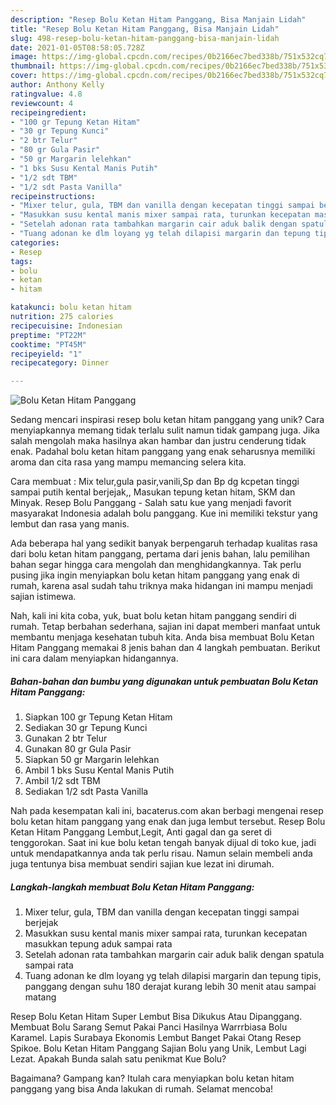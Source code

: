 ```yaml
---
description: "Resep Bolu Ketan Hitam Panggang, Bisa Manjain Lidah"
title: "Resep Bolu Ketan Hitam Panggang, Bisa Manjain Lidah"
slug: 498-resep-bolu-ketan-hitam-panggang-bisa-manjain-lidah
date: 2021-01-05T08:58:05.728Z
image: https://img-global.cpcdn.com/recipes/0b2166ec7bed338b/751x532cq70/bolu-ketan-hitam-panggang-foto-resep-utama.jpg
thumbnail: https://img-global.cpcdn.com/recipes/0b2166ec7bed338b/751x532cq70/bolu-ketan-hitam-panggang-foto-resep-utama.jpg
cover: https://img-global.cpcdn.com/recipes/0b2166ec7bed338b/751x532cq70/bolu-ketan-hitam-panggang-foto-resep-utama.jpg
author: Anthony Kelly
ratingvalue: 4.8
reviewcount: 4
recipeingredient:
- "100 gr Tepung Ketan Hitam"
- "30 gr Tepung Kunci"
- "2 btr Telur"
- "80 gr Gula Pasir"
- "50 gr Margarin lelehkan"
- "1 bks Susu Kental Manis Putih"
- "1/2 sdt TBM"
- "1/2 sdt Pasta Vanilla"
recipeinstructions:
- "Mixer telur, gula, TBM dan vanilla dengan kecepatan tinggi sampai berjejak"
- "Masukkan susu kental manis mixer sampai rata, turunkan kecepatan masukkan tepung aduk sampai rata"
- "Setelah adonan rata tambahkan margarin cair aduk balik dengan spatula sampai rata"
- "Tuang adonan ke dlm loyang yg telah dilapisi margarin dan tepung tipis, panggang dengan suhu 180 derajat kurang lebih 30 menit atau sampai matang"
categories:
- Resep
tags:
- bolu
- ketan
- hitam

katakunci: bolu ketan hitam 
nutrition: 275 calories
recipecuisine: Indonesian
preptime: "PT22M"
cooktime: "PT45M"
recipeyield: "1"
recipecategory: Dinner

---
```



![Bolu Ketan Hitam Panggang](https://img-global.cpcdn.com/recipes/0b2166ec7bed338b/751x532cq70/bolu-ketan-hitam-panggang-foto-resep-utama.jpg)

Sedang mencari inspirasi resep bolu ketan hitam panggang yang unik? Cara menyiapkannya memang tidak terlalu sulit namun tidak gampang juga. Jika salah mengolah maka hasilnya akan hambar dan justru cenderung tidak enak. Padahal bolu ketan hitam panggang yang enak seharusnya memiliki aroma dan cita rasa yang mampu memancing selera kita.

Cara membuat : Mix telur,gula pasir,vanili,Sp dan Bp dg kcpetan tinggi sampai putih kental berjejak,, Masukan tepung ketan hitam, SKM dan Minyak. Resep Bolu Panggang - Salah satu kue yang menjadi favorit masyarakat Indonesia adalah bolu panggang. Kue ini memiliki tekstur yang lembut dan rasa yang manis.

Ada beberapa hal yang sedikit banyak berpengaruh terhadap kualitas rasa dari bolu ketan hitam panggang, pertama dari jenis bahan, lalu pemilihan bahan segar hingga cara mengolah dan menghidangkannya. Tak perlu pusing jika ingin menyiapkan bolu ketan hitam panggang yang enak di rumah, karena asal sudah tahu triknya maka hidangan ini mampu menjadi sajian istimewa.


Nah, kali ini kita coba, yuk, buat bolu ketan hitam panggang sendiri di rumah. Tetap berbahan sederhana, sajian ini dapat memberi manfaat untuk membantu menjaga kesehatan tubuh kita. Anda bisa membuat Bolu Ketan Hitam Panggang memakai 8 jenis bahan dan 4 langkah pembuatan. Berikut ini cara dalam menyiapkan hidangannya.

<!--inarticleads1-->

##### Bahan-bahan dan bumbu yang digunakan untuk pembuatan Bolu Ketan Hitam Panggang:

1. Siapkan 100 gr Tepung Ketan Hitam
1. Sediakan 30 gr Tepung Kunci
1. Gunakan 2 btr Telur
1. Gunakan 80 gr Gula Pasir
1. Siapkan 50 gr Margarin lelehkan
1. Ambil 1 bks Susu Kental Manis Putih
1. Ambil 1/2 sdt TBM
1. Sediakan 1/2 sdt Pasta Vanilla


Nah pada kesempatan kali ini, bacaterus.com akan berbagi mengenai resep bolu ketan hitam panggang yang enak dan juga lembut tersebut. Resep Bolu Ketan Hitam Panggang Lembut,Legit, Anti gagal dan ga seret di tenggorokan. Saat ini kue bolu ketan tengah banyak dijual di toko kue, jadi untuk mendapatkannya anda tak perlu risau. Namun selain membeli anda juga tentunya bisa membuat sendiri sajian kue lezat ini dirumah. 

<!--inarticleads2-->

##### Langkah-langkah membuat Bolu Ketan Hitam Panggang:

1. Mixer telur, gula, TBM dan vanilla dengan kecepatan tinggi sampai berjejak
1. Masukkan susu kental manis mixer sampai rata, turunkan kecepatan masukkan tepung aduk sampai rata
1. Setelah adonan rata tambahkan margarin cair aduk balik dengan spatula sampai rata
1. Tuang adonan ke dlm loyang yg telah dilapisi margarin dan tepung tipis, panggang dengan suhu 180 derajat kurang lebih 30 menit atau sampai matang


Resep Bolu Ketan Hitam Super Lembut Bisa Dikukus Atau Dipanggang. Membuat Bolu Sarang Semut Pakai Panci Hasilnya Warrrbiasa Bolu Karamel. Lapis Surabaya Ekonomis Lembut Banget Pakai Otang Resep Spikoe. Bolu Ketan Hitam Panggang Sajian Bolu yang Unik, Lembut Lagi Lezat. Apakah Bunda salah satu penikmat Kue Bolu? 

Bagaimana? Gampang kan? Itulah cara menyiapkan bolu ketan hitam panggang yang bisa Anda lakukan di rumah. Selamat mencoba!
